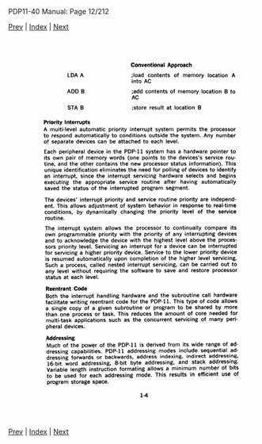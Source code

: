 PDP11-40 Manual: Page 12/212

[Prev](pdp11-40-000011.html) | [Index](index.html) | [Next](pdp11-40-000013.html)

![](pdp11-40-000012.gif)

[Prev](pdp11-40-000011.html) | [Index](index.html) | [Next](pdp11-40-000013.html)

